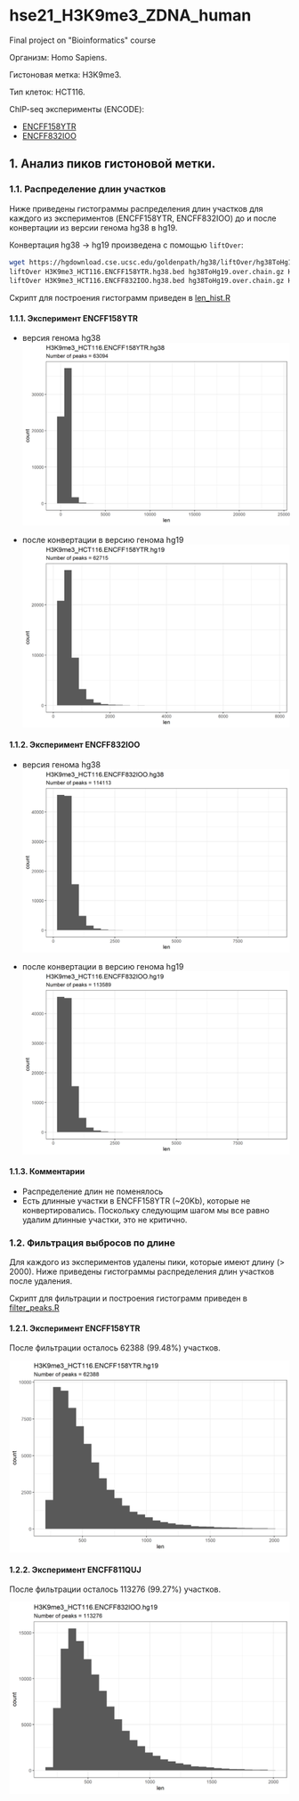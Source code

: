 # hse21_H3K9me3_ZDNA_human
Final project on "Bioinformatics" course

Организм: Homo Sapiens.

Гистоновая метка: H3K9me3.

Тип клеток: HCT116.

ChIP-seq эксперименты (ENCODE):
- [ENCFF158YTR](https://www.encodeproject.org/files/ENCFF158YTR/)
- [ENCFF832IOO](https://www.encodeproject.org/files/ENCFF832IOO/)

## 1. Анализ пиков гистоновой метки.

### 1.1. Распределение длин участков

Ниже приведены гистограммы распределения длин участков для каждого из экспериментов (ENCFF158YTR, ENCFF832IOO) до и после конвертации из версии генома hg38 в hg19.

Конвертация hg38 -> hg19 произведена с помощью `liftOver`:

```bash
wget https://hgdownload.cse.ucsc.edu/goldenpath/hg38/liftOver/hg38ToHg19.over.chain.gz
liftOver H3K9me3_HCT116.ENCFF158YTR.hg38.bed hg38ToHg19.over.chain.gz H3K9me3_HCT116.ENCFF158YTR.hg19.bed H3K9me3_HCT116.ENCFF158YTR.unmapped.bed
liftOver H3K9me3_HCT116.ENCFF832IOO.hg38.bed hg38ToHg19.over.chain.gz H3K9me3_HCT116.ENCFF832IOO.hg19.bed H3K9me3_HCT116.ENCFF832IOO.unmapped.bed
```

Скрипт для построения гистограмм приведен в [len_hist.R](./src/len_hist.R)

#### 1.1.1. Эксперимент ENCFF158YTR

- версия генома hg38
![ENCFF158YTR_hg38](./img/len_hist.H3K9me3_HCT116.ENCFF158YTR.hg38.png)

- после конвертации в версию генома hg19
![ENCFF158YTR_hg19](./img/len_hist.H3K9me3_HCT116.ENCFF158YTR.hg19.png)

#### 1.1.2. Эксперимент ENCFF832IOO

- версия генома hg38
![ENCFF832IOO_hg38](./img/len_hist.H3K9me3_HCT116.ENCFF832IOO.hg38.png)

- после конвертации в версию генома hg19
![ENCFF832IOO_hg19](./img/len_hist.H3K9me3_HCT116.ENCFF832IOO.hg19.png)

#### 1.1.3. Комментарии

- Распределение длин не поменялось
- Есть длинные участки в ENCFF158YTR (~20Kb), которые не конвертировались. Поскольку следующим шагом мы все равно удалим длинные участки, это не критично.

### 1.2. Фильтрация выбросов по длине

Для каждого из экспериментов удалены пики, которые имеют длину (> 2000). Ниже приведены гистограммы распределения длин участков после удаления.

Скрипт для фильтрации и построения гистограмм приведен в [filter_peaks.R](./src/filter_peaks.R)

#### 1.2.1. Эксперимент ENCFF158YTR

После фильтрации осталось 62388 (99.48%) участков.

![ENCFF158YTR_filtered](./img/filter_peaks.H3K9me3_HCT116.ENCFF158YTR.hg19.filtered.hist.png)

#### 1.2.2. Эксперимент ENCFF811QUJ

После фильтрации осталось 113276 (99.27%) участков.

![ENCFF832IOO_filtered](./img/filter_peaks.H3K9me3_HCT116.ENCFF832IOO.hg19.filtered.hist.png)
